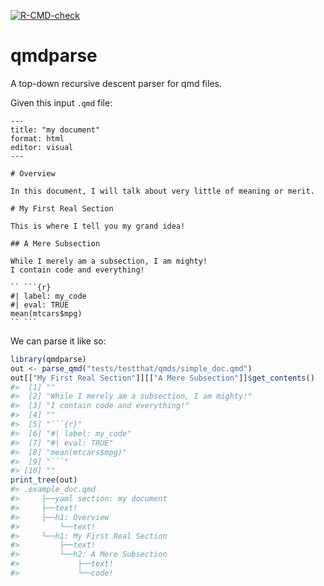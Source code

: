 <!-- badges: start -->
  [![R-CMD-check](https://github.com/thisisnic/qmdparse/actions/workflows/R-CMD-check.yaml/badge.svg)](https://github.com/thisisnic/qmdparse/actions/workflows/R-CMD-check.yaml)
<!-- badges: end -->

# qmdparse

A top-down recursive descent parser for qmd files.

Given this input `.qmd` file:

```
---
title: "my document"
format: html
editor: visual
---

# Overview

In this document, I will talk about very little of meaning or merit.

# My First Real Section

This is where I tell you my grand idea!

## A Mere Subsection

While I merely am a subsection, I am mighty!
I contain code and everything!

`` ```{r}
#| label: my_code
#| eval: TRUE
mean(mtcars$mpg)
`` ```
```

We can parse it like so:

```r
library(qmdparse)
out <- parse_qmd("tests/testthat/qmds/simple_doc.qmd")
out[["My First Real Section"]][["A Mere Subsection"]]$get_contents()
#>  [1] ""                                            
#>  [2] "While I merely am a subsection, I am mighty!"
#>  [3] "I contain code and everything!"              
#>  [4] ""                                            
#>  [5] "```{r}"                                      
#>  [6] "#| label: my_code"                           
#>  [7] "#| eval: TRUE"                               
#>  [8] "mean(mtcars$mpg)"                            
#>  [9] "```"                                         
#> [10] "" 
print_tree(out)
#> .example_doc.qmd
#>     ├──yaml section: my document
#>     ├──text!
#>     ├──h1: Overview
#>         └──text!
#>     └──h1: My First Real Section
#>         ├──text!
#>         └──h2: A Mere Subsection
#>             ├──text!
#>             └──code!
```

